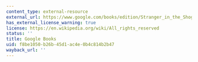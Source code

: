```yaml
---
content_type: external-resource
external_url: https://www.google.com/books/edition/Stranger_in_the_Shogun_s_City/bD8yEAAAQBAJ?hl=en&gbpv=1
has_external_license_warning: true
license: https://en.wikipedia.org/wiki/All_rights_reserved
status: ''
title: Google Books
uid: f8be1050-b26b-45d1-ac4e-0b4c814b2b47
wayback_url: ''
---
```

